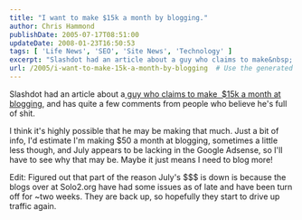 ```yaml
---
title: "I want to make $15k a month by blogging."
author: Chris Hammond
publishDate: 2005-07-17T08:51:00
updateDate: 2008-01-23T16:50:53
tags: [ 'Life News', 'SEO', 'Site News', 'Technology' ]
excerpt: "Slashdot had an article about a guy who claims to make&nbsp; $15k a month at blogging, and has quite a few comments from people who believe he's full of shit. I think it's highly possible that he may be making that much. Just a bit of info, I'd estimate I'm making $50 a month at blogging, sometimes a little less though, and July appears to be lacking in the Google Adsense, so I'll have to see why that may be. Maybe it just means I need to blog more! Edit: Figured out that part of the reason July's $$$ is down is because the blogs over at Solo2.org have had some issues as of late and have been turn off for ~two weeks. They are back up, so hopefully they start to drive up traffic..."
url: /2005/i-want-to-make-15k-a-month-by-blogging  # Use the generated URL with year
---
```

<P>Slashdot had an article about a<A href="https://www.problogger.net/archives/2005/07/17/problogger-slashdotted/"> guy who claims to make&nbsp; $15k a month at blogging</A>, and has quite a few comments from people who believe he's full of shit.</P> <P>I think it's highly possible that he may be making that much. Just a bit of info, I'd estimate I'm making $50 a month at blogging, sometimes a little less though, and July appears to be lacking in the Google Adsense, so I'll have to see why that may be. Maybe it just means I need to blog more!</P> <P>Edit: Figured out that part of the reason July's $$$ is down is because the blogs over at Solo2.org have had some issues as of late and have been turn off for ~two weeks. They are back up, so hopefully they start to drive up traffic again.</P>
